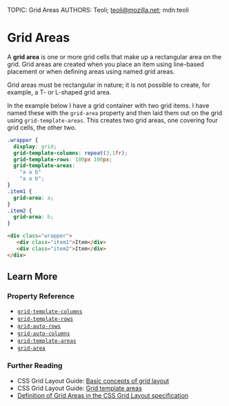 TOPIC: Grid Areas
AUTHORS: Teoli; teoli@mozilla.net; mdn:teoli

# Grid Areas

A **grid area** is one or more grid cells that make up a rectangular area on the grid. Grid areas are
created when you place an item using line-based placement or
when defining areas using named grid areas.

Grid areas must be rectangular in nature; it is not possible to create,
for example, a T- or L-shaped grid area.

In the example below I have a grid container with two grid items. I have named these with the
`grid-area` property and then laid them out on the grid using `grid-template-areas`. This creates
two grid areas, one covering four grid cells, the other two.

```css
.wrapper {
  display: grid;
  grid-template-columns: repeat(3,1fr);
  grid-template-rows: 100px 100px;
  grid-template-areas:
    "a a b"
    "a a b";
}
.item1 {
  grid-area: a;
}
.item2 {
  grid-area: b;
}
```

```html
<div class="wrapper">
   <div class="item1">Item</div>
   <div class="item2">Item</div>
</div>
```

## Learn More

### Property Reference

- [`grid-template-columns`](https://wiki.developer.mozilla.org/en-US/docs/Web/CSS/grid-template-columns)
- [`grid-template-rows`](https://wiki.developer.mozilla.org/en-US/docs/Web/CSS/grid-template-rows)
- [`grid-auto-rows`](https://wiki.developer.mozilla.org/en-US/docs/Web/CSS/grid-auto-rows)
- [`grid-auto-columns`](https://wiki.developer.mozilla.org/en-US/docs/Web/CSS/grid-auto-columns)
- [`grid-template-areas`](https://wiki.developer.mozilla.org/en-US/docs/Web/CSS/grid-template-areas)
- [`grid-area`](https://wiki.developer.mozilla.org/en-US/docs/Web/CSS/grid-area)

### Further Reading

- CSS Grid Layout Guide: [Basic concepts of grid layout](https://wiki.developer.mozilla.org/en-US/docs/Web/CSS/CSS_Grid_Layout/Basic_Concepts_of_Grid_Layout)
- CSS Grid Layout Guide: [Grid template areas](https://developer.mozilla.org/en-US/docs/Web/CSS/CSS_Grid_Layout/Grid_Template_Areas)
- [Definition of Grid Areas in the CSS Grid Layout specification](https://drafts.csswg.org/css-grid/#grid-area-concept)
